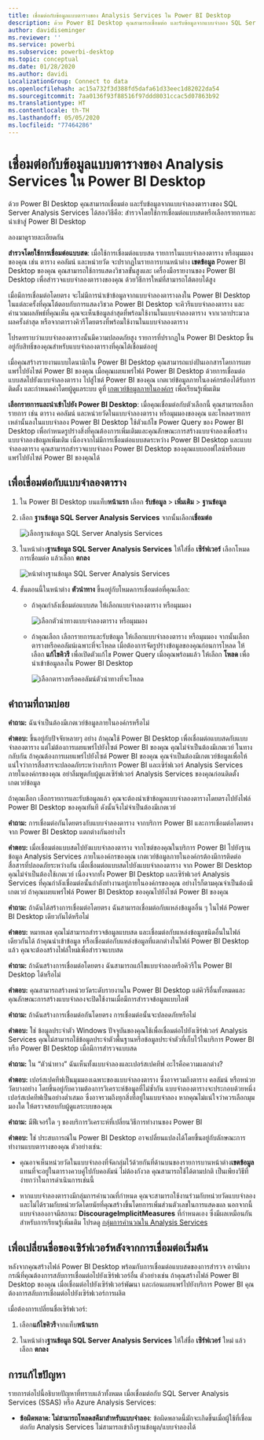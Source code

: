 ```yaml
---
title: เชื่อมต่อกับข้อมูลแบบตารางของ Analysis Services ใน Power BI Desktop
description: ด้วย Power BI Desktop คุณสามารถเชื่อมต่อ และรับข้อมูลจากแบบจำลอง SQL Server Analysis Services Tabular ของคุณได้โดยใช้การเชื่อมต่อแบบสดหรือโดยเลือกรายการที่จะนำเข้าไปยัง Power BI Desktop
author: davidiseminger
ms.reviewer: ''
ms.service: powerbi
ms.subservice: powerbi-desktop
ms.topic: conceptual
ms.date: 01/28/2020
ms.author: davidi
LocalizationGroup: Connect to data
ms.openlocfilehash: ac15a732f3d388fd5dafa61d33eec1d82022da54
ms.sourcegitcommit: 7aa0136f93f88516f97ddd8031ccac5d07863b92
ms.translationtype: HT
ms.contentlocale: th-TH
ms.lasthandoff: 05/05/2020
ms.locfileid: "77464286"
---
```

# <a name="connect-to-analysis-services-tabular-data-in-power-bi-desktop"></a>เชื่อมต่อกับข้อมูลแบบตารางของ Analysis Services ใน Power BI Desktop
ด้วย Power BI Desktop คุณสามารถเชื่อมต่อ และรับข้อมูลจากแบบจำลองตารางของ SQL Server Analysis Services ได้สองวิธีคือ: สำรวจโดยใช้การเชื่อมต่อแบบสดหรือเลือกรายการและนำเข้าสู่ Power BI Desktop

ลองมาดูรายละเอียดกัน

**สำรวจโดยใช้การเชื่อมต่อแบบสด**: เมื่อใช้การเชื่อมต่อแบบสด รายการในแบบจำลองตาราง หรือมุมมองของคุณ เช่น ตาราง คอลัมน์ และหน่วยวัด จะปรากฏในรายการบานหน้าต่าง **เขตข้อมูล** Power BI Desktop ของคุณ คุณสามารถใช้การแสดงวิชวลขั้นสูงและ เครื่องมือรายงานของ Power BI Desktop เพื่อสำรวจแบบจำลองตารางของคุณ ด้วยวิธีการใหม่ที่สามารถโต้ตอบได้สูง

เมื่อมีการเชื่อมต่อโดยตรง จะไม่มีการนำเข้าข้อมูลจากแบบจำลองตารางลงใน Power BI Desktop ในแต่ละครั้งที่คุณโต้ตอบกับการแสดงวิชวล Power BI Desktop จะคิวรีแบบจำลองตาราง และคำนวณผลลัพธ์ที่คุณเห็น คุณจะเห็นข้อมูลล่าสุดที่พร้อมใช้งานในแบบจำลองตาราง จากเวลาประมวลผลครั้งล่าสุด หรือจากตารางคิวรีโดยตรงที่พร้อมใช้งานในแบบจำลองตาราง 

โปรดทราบว่าแบบจำลองตารางนั้นมีความปลอดภัยสูง รายการที่ปรากฏใน Power BI Desktop ขึ้นอยู่กับสิทธิ์ของคุณสำหรับแบบจำลองตารางที่คุณได้เชื่อมต่ออยู่

เมื่อคุณสร้างรายงานแบบไดนามิกใน Power BI Desktop คุณสามารถแบ่งปันเอกสารโดยการเผยแพร่ไปยังไซต์ Power BI ของคุณ เมื่อคุณเผยแพร่ไฟล์ Power BI Desktop ด้วยการเชื่อมต่อแบบสดไปยังแบบจำลองตาราง ไปสู่ไซต์ Power BI ของคุณ เกตเวย์ข้อมูลภายในองค์กรต้องได้รับการติดตั้ง และกำหนดค่าโดยผู้ดูแลระบบ ดูที่ [เกตเวย์ข้อมูลภายในองค์กร](service-gateway-onprem.md) เพื่อเรียนรู้เพิ่มเติม

**เลือกรายการและนำเข้าไปยัง Power BI Desktop**: เมื่อคุณเชื่อมต่อกับตัวเลือกนี้ คุณสามารถเลือกรายการ เช่น ตาราง คอลัมน์ และหน่วยวัดในแบบจำลองตาราง หรือมุมมองของคุณ และโหลดรายการเหล่านั้นลงในแบบจำลอง Power BI Desktop ใช้ตัวแก้ไข Power Query ของ Power BI Desktop เพื่อกำหนดรูปร่างสิ่งที่คุณต้องการเพิ่มเติมและคุณลักษณะการสร้างแบบจำลองเพื่อสร้างแบบจำลองข้อมูลเพิ่มเติม เนื่องจากไม่มีการเชื่อมต่อแบบสดระหว่าง Power BI Desktop และแบบจำลองตาราง คุณสามารถสำรวจแบบจำลอง Power BI Desktop ของคุณแบบออฟไลน์หรือเผยแพร่ไปยังไซต์ Power BI ของคุณได้

## <a name="to-connect-to-a-tabular-model"></a>เพื่อเชื่อมต่อกับแบบจำลองตาราง
1. ใน Power BI Desktop บนแท็บ**หน้าแรก** เลือก **รับข้อมูล** > **เพิ่มเติม** > **ฐานข้อมูล**
   
1. เลือก **ฐานข้อมูล SQL Server Analysis Services** จากนั้นเลือก**เชื่อมต่อ**
   
   ![เลือกฐานข้อมูล SQL Server Analysis Services](media/desktop-analysis-services-tabular-data/pbid_sqlas_getdata_as.png)
3. ในหน้าต่าง**ฐานข้อมูล SQL Server Analysis Services** ให้ใส่ชื่อ **เซิร์ฟเวอร์** เลือกโหมดการเชื่อมต่อ แล้วเลือก **ตกลง**
   
   ![หน้าต่างฐานข้อมูล SQL Server Analysis Services](media/desktop-analysis-services-tabular-data/pbid_sqlas_getdata_as_server.png)
4. ขั้นตอนนี้ในหน้าต่าง **ตัวนำทาง** ขึ้นอยู่กับโหมดการเชื่อมต่อที่คุณเลือก:

   - ถ้าคุณกำลังเชื่อมต่อแบบสด ให้เลือกแบบจำลองตาราง หรือมุมมอง
  
      ![เลือกตัวนำทางแบบจำลองตาราง หรือมุมมอง](media/desktop-analysis-services-tabular-data/pbid_sqlas_getdata_as_live.png)
   - ถ้าคุณเลือก เลือกรายการและรับข้อมูล ให้เลือกแบบจำลองตาราง หรือมุมมอง จากนั้นเลือกตารางหรือคอลัมน์เฉพาะที่จะโหลด เมื่อต้องการจัดรูปร่างข้อมูลของคุณก่อนการโหลด ให้เลือก **แก้ไขคิวรี** เพื่อเปิดตัวแก้ไข Power Query เมื่อคุณพร้อมแล้ว ให้เลือก **โหลด** เพื่อนำเข้าข้อมูลลงใน Power BI Desktop

      ![เลือกตารางหรือคอลัมน์ตัวนำทางที่จะโหลด](media/desktop-analysis-services-tabular-data/pbid_sqlas_getdata_as_select.png)

## <a name="frequently-asked-questions"></a>คำถามที่ถามบ่อย
**คำถาม:** ฉันจำเป็นต้องมีเกตเวย์ข้อมูลภายในองค์กรหรือไม่

**คำตอบ:** ขึ้นอยู่กับปัจจัยหลายๆ อย่าง ถ้าคุณใช้ Power BI Desktop เพื่อเชื่อมต่อแบบสดกับแบบจำลองตาราง แต่ไม่ต้องการเผยแพร่ไปยังไซต์ Power BI ของคุณ คุณไม่จำเป็นต้องมีเกตเวย์ ในทางกลับกัน ถ้าคุณต้องการเผยแพร่ไปยังไซต์ Power BI ของคุณ คุณจำเป็นต้องมีเกตเวย์ข้อมูลเพื่อให้แน่ใจว่าการสื่อสารจะปลอดภัยระหว่างบริการ Power BI และเซิร์ฟเวอร์ Analysis Services ภายในองค์กรของคุณ อย่าลืมพูดกับผู้ดูแลเซิร์ฟเวอร์ Analysis Services ของคุณก่อนติดตั้งเกตเวย์ข้อมูล

ถ้าคุณเลือก เลือกรายการและรับข้อมูลแล้ว คุณจะต้องนำเข้าข้อมูลแบบจำลองตารางโดยตรงไปยังไฟล์ Power BI Desktop ของคุณทันที ดังนั้นจึงไม่จำเป็นต้องมีเกตเวย์

**คำถาม:** การเชื่อมต่อกันโดยตรงกับแบบจำลองตาราง จากบริการ Power BI และการเชื่อมต่อโดยตรงจาก Power BI Desktop แตกต่างกันอย่างไร

**คำตอบ:** เมื่อเชื่อมต่อแบบสดไปยังแบบจำลองตาราง จากไซต์ของคุณในบริการ Power BI ไปยังฐานข้อมูล Analysis Services ภายในองค์กรของคุณ เกตเวย์ข้อมูลภายในองค์กรต้องมีการติดต่อสื่อสารที่ปลอดภัยระหว่างกัน เมื่อเชื่อมต่อแบบสดไปยังแบบจำลองตาราง จาก Power BI Desktop คุณไม่จำเป็นต้องใช้เกตเวย์ เนื่องจากทั้ง Power BI Desktop และเซิร์ฟเวอร์ Analysis Services ที่คุณกำลังเชื่อมต่อนั้นกำลังทำงานอยู่ภายในองค์กรของคุณ อย่างไรก็ตามคุณจำเป็นต้องมีเกตเวย์ ถ้าคุณเผยแพร่ไฟล์ Power BI Desktop ของคุณไปยังไซต์ Power BI ของคุณ

**คำถาม:** ถ้าฉันได้สร้างการเชื่อมต่อโดยตรง ฉันสามารถเชื่อมต่อกับแหล่งข้อมูลอื่น ๆ ในไฟล์ Power BI Desktop เดียวกันได้หรือไม่

**คำตอบ:** หมายเลข คุณไม่สามารถสำรวจข้อมูลแบบสด และเชื่อมต่อกับแหล่งข้อมูลชนิดอื่นในไฟล์เดียวกันได้ ถ้าคุณนำเข้าข้อมูล หรือเชื่อมต่อกับแหล่งข้อมูลที่แตกต่างในไฟล์ Power BI Desktop แล้ว คุณจะต้องสร้างไฟล์ใหม่เพื่อสำรวจแบบสด

**คำถาม:** ถ้าฉันสร้างการเชื่อมต่อโดยตรง ฉันสามารถแก้ไขแบบจำลองหรือคิวรีใน Power BI Desktop ได้หรือไม่

**คำตอบ:** คุณสามารถสร้างหน่วยวัดระดับรายงานใน Power BI Desktop แต่คิวรีอื่นทั้งหมดและคุณลักษณะการสร้างแบบจำลองจะปิดใช้งานเมื่อมีการสำรวจข้อมูลแบบไลฟ์

**คำถาม:** ถ้าฉันสร้างการเชื่อมต่อกันโดยตรง การเชื่อมต่อนั้นจะปลอดภัยหรือไม่

**คำตอบ:** ใช่ ข้อมูลประจำตัว Windows ปัจจุบันของคุณใช้เพื่อเชื่อมต่อไปยังเซิร์ฟเวอร์ Analysis Services คุณไม่สามารถใช้ข้อมูลประจำตัวพื้นฐานหรือข้อมูลประจำตัวที่เก็บไว้ในบริการ Power BI หรือ Power BI Desktop เมื่อมีการสำรวจแบบสด

**คำถาม:** ใน “ตัวนำทาง” ฉันเห็นทั้งแบบจำลองและเปอร์สเปคทีฟ อะไรคือความแตกต่าง?

**คำตอบ:** เปอร์สเปคทีฟเป็นมุมมองเฉพาะของแบบจำลองตาราง ซึ่งอาจรวมถึงตาราง คอลัมน์ หรือหน่วยวัดบางอย่าง โดยขึ้นอยู่กับความต้องการวิเคราะห์ข้อมูลที่ไม่ซ้ำกัน แบบจำลองตารางจะประกอบด้วยหนึ่งเปอร์สเปคทีฟเป็นอย่างต่ำเสมอ ซึ่งอาจรวมถึงทุกสิ่งที่อยู่ในแบบจำลอง หากคุณไม่แน่ใจว่าควรเลือกมุมมองใด ให้ตรวจสอบกับผู้ดูแลระบบของคุณ

**คำถาม:** มีฟีเจอร์ใด ๆ ของบริการวิเคราะห์ที่เปลี่ยนวิธีการทำงานของ Power BI

**คำตอบ:** ใช่ ประสบการณ์ใน Power BI Desktop อาจเปลี่ยนแปลงได้โดยขึ้นอยู่กับลักษณะการทำงานแบบตารางของคุณ ตัวอย่างเช่น:
* คุณอาจเห็นหน่วยวัดในแบบจำลองที่จัดกลุ่มไว้ด้วยกันที่ด้านบนของรายการบานหน้าต่าง**เขตข้อมูล**แทนที่จะอยู่ในตารางควบคู่ไปกับคอลัมน์ ไม่ต้องกังวล คุณสามารถใช้ได้ตามปกติ เป็นเพียงวิธีที่ง่ายกว่าในการดำเนินการเช่นนี้

* หากแบบจำลองตารางมีกลุ่มการคำนวณที่กำหนด คุณจะสามารถใช้งานร่วมกับหน่วยวัดแบบจำลองและไม่ได้รวมกับหน่วยวัดโดยนัยที่คุณสร้างขึ้นโดยการเพิ่มส่วนตัวเลขในการแสดงผล นอกจากนี้แบบจำลองอาจมีสถานะ **DiscourageImplicitMeasures** ที่กำหนดเอง ซึ่งมีผลเหมือนกัน สำหรับการเรียนรู้เพิ่มเติม โปรดดู [กลุ่มการคำนวณใน Analysis Services](https://docs.microsoft.com/analysis-services/tabular-models/calculation-groups#benefits)

## <a name="to-change-the-server-name-after-initial-connection"></a>เพื่อเปลี่ยนชื่อของเซิร์ฟเวอร์หลังจากการเชื่อมต่อเริ่มต้น
หลังจากคุณสร้างไฟล์ Power BI Desktop พร้อมกับการเชื่อมต่อแบบสดของการสำรวจ อาจมีบางกรณีที่คุณต้องการสลับการเชื่อมต่อไปยังเซิร์ฟเวอร์อื่น ตัวอย่างเช่น ถ้าคุณสร้างไฟล์ Power BI Desktop ของคุณ เมื่อเชื่อมต่อไปยังเซิร์ฟเวอร์พัฒนา และก่อนเผยแพร่ไปยังบริการ Power BI คุณต้องการสลับการเชื่อมต่อไปยังเซิร์ฟเวอร์การผลิต

เมื่อต้องการเปลี่ยนชื่อเซิร์ฟเวอร์:

1. เลือก**แก้ไขคิวรี**จากแท็บ**หน้าแรก**

2. ในหน้าต่าง**ฐานข้อมูล SQL Server Analysis Services** ให้ใส่ชื่อ **เซิร์ฟเวอร์** ใหม่ แล้วเลือก **ตกลง**

   
## <a name="troubleshooting"></a>การแก้ไขปัญหา 
รายการต่อไปนี้อธิบายปัญหาที่ทราบแล้วทั้งหมด เมื่อเชื่อมต่อกับ SQL Server Analysis Services (SSAS) หรือ Azure Analysis Services: 

* **ข้อผิดพลาด: ไม่สามารถโหลดสคีมาสำหรับแบบจำลอง**: ข้อผิดพลาดนี้มักจะเกิดขึ้นเมื่อผู้ใช้ที่เชื่อมต่อกับ Analysis Services ไม่สามารถเข้าถึงฐานข้อมูล/แบบจำลองได้

